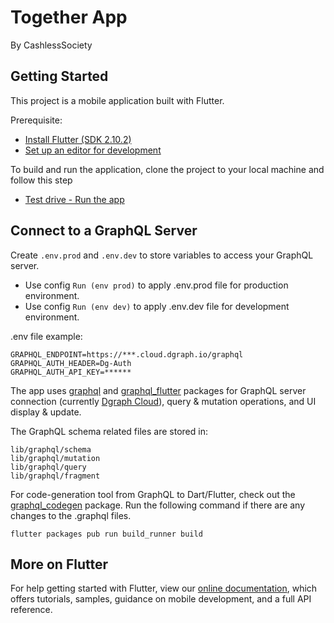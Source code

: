 # Together App

By CashlessSociety

## Getting Started

This project is a mobile application built with Flutter.

Prerequisite:

- [Install Flutter (SDK 2.10.2)](https://docs.flutter.dev/get-started/install)
- [Set up an editor for development](https://docs.flutter.dev/get-started/editor)

To build and run the application, clone the project to your local machine and
follow this step 

- [Test drive - Run the app](https://docs.flutter.dev/get-started/test-drive?tab=androidstudio)

## Connect to a GraphQL Server
Create `.env.prod` and `.env.dev` to store variables to access your GraphQL server. 

- Use config `Run (env prod)` to apply .env.prod file for production environment.
- Use config `Run (env dev)` to apply .env.dev file for development environment.

.env file example:

    GRAPHQL_ENDPOINT=https://***.cloud.dgraph.io/graphql
    GRAPHQL_AUTH_HEADER=Dg-Auth
    GRAPHQL_AUTH_API_KEY=******

The app uses [graphql](https://pub.dev/packages/graphql) and
[graphql_flutter](https://pub.dev/packages/graphql_flutter)
packages for GraphQL server connection (currently
[Dgraph Cloud](https://cloud.dgraph.io/)), query & mutation operations,
and UI display & update.      

The GraphQL schema related files are stored in:
    
    lib/graphql/schema
    lib/graphql/mutation
    lib/graphql/query
    lib/graphql/fragment

For code-generation tool from GraphQL to Dart/Flutter, check out 
the [graphql_codegen](https://pub.dev/packages/graphql_codegen) package.
Run the following command if there are any changes to the .graphql files.

    flutter packages pub run build_runner build




## More on Flutter
For help getting started with Flutter, view our
[online documentation](https://flutter.dev/docs), which offers tutorials,
samples, guidance on mobile development, and a full API reference.
